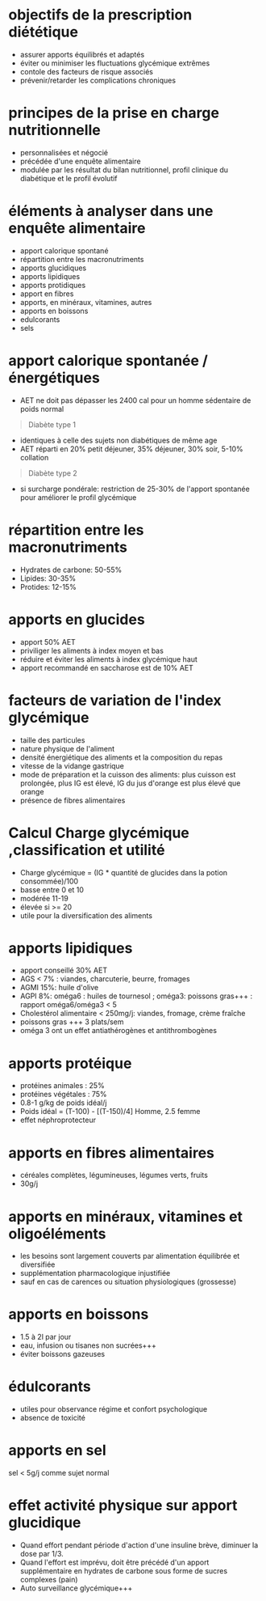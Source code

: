 # objectifs de la prescription diététique
- assurer apports équilibrés et adaptés
- éviter ou minimiser les fluctuations glycémique extrêmes
- contole des facteurs de risque associés
- prévenir/retarder les complications chroniques 

# principes de la prise en charge nutritionnelle
- personnalisées et négocié
- précédée d'une enquête alimentaire
- modulée par les résultat du bilan nutritionnel, profil clinique du diabétique et
le profil évolutif

# éléments à analyser dans une enquête alimentaire
- apport calorique spontané
- répartition entre les macronutriments
- apports glucidiques
- apports lipidiques
- apports protidiques
- apport en fibres
- apports, en minéraux, vitamines, autres
- apports en boissons
- edulcorants
- sels

# apport calorique spontanée / énergétiques
- AET ne doit pas dépasser les 2400 cal pour un homme sédentaire de poids normal
> Diabète type 1
- identiques à celle des sujets non diabétiques de même age
- AET réparti en 20% petit déjeuner, 35% déjeuner, 30% soir, 5-10% collation
> Diabète type 2
- si surcharge pondérale: restriction de 25-30% de l'apport spontanée pour
améliorer le profil glycémique

# répartition entre les macronutriments
- Hydrates de carbone: 50-55%
- Lipides: 30-35%
- Protides: 12-15%

# apports en glucides
- apport 50% AET
- priviliger les aliments à index moyen et bas 
- réduire et éviter les aliments à index glycémique haut
- apport recommandé en saccharose est de 10% AET

# facteurs de variation de l'index glycémique
- taille des particules
- nature physique de l'aliment
- densité énergiétique des aliments et la composition du repas
- vitesse de la vidange gastrique
- mode de préparation et la cuisson des aliments: plus cuisson est prolongée, plus
IG est élevé, IG du jus d'orange est plus élevé que orange
- présence de fibres alimentaires

# Calcul Charge glycémique ,classification et utilité
- Charge glycémique = (IG * quantité de glucides dans la potion consommée)/100
- basse entre 0 et 10
- modérée 11-19
- élevée si >= 20
- utile pour la diversification des aliments

# apports lipidiques
- apport conseillé 30% AET
- AGS < 7% : viandes, charcuterie, beurre, fromages
- AGMI 15%: huile d'olive
- AGPI 8%: oméga6 : huiles de tournesol ; oméga3: poissons gras+++ : rapport
oméga6/oméga3 < 5
- Cholestérol alimentaire < 250mg/j: viandes, fromage, crème fraîche
- poissons gras +++ 3 plats/sem
- oméga 3 ont un effet antiathérogènes et antithrombogènes

# apports protéique
- protéines animales : 25%
- protéines végétales : 75%
- 0.8-1 g/kg de poids idéal/j
- Poids idéal = (T-100) - [(T-150)/4] Homme, 2.5 femme
- effet néphroprotecteur

# apports en fibres alimentaires
- céréales complètes, légumineuses, légumes verts, fruits
- 30g/j

# apports en minéraux, vitamines et oligoéléments
- les besoins sont largement couverts par alimentation équilibrée et diversifiée
- supplémentation pharmacologique injustifiée
- sauf en cas de carences ou situation physiologiques (grossesse)

# apports en boissons
- 1.5 à 2l par jour
- eau, infusion ou tisanes non sucrées+++
- éviter boissons gazeuses

# édulcorants
- utiles pour observance régime et confort psychologique
- absence de toxicité

# apports en sel
sel < 5g/j comme sujet normal

# effet activité physique sur apport glucidique
- Quand effort pendant période d'action d'une insuline brève, diminuer la dose par
1/3.
- Quand l'effort est imprévu, doit être précédé d'un apport supplémentaire en
hydrates de carbone sous forme de sucres complexes (pain)
- Auto surveillance glycémique+++
